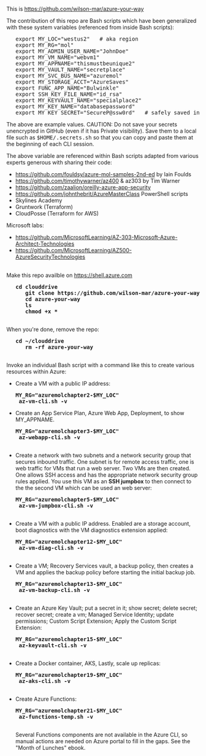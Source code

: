 This is <a target="_blank" href="https://github.com/wilson-mar/azure-your-way/">https://github.com/wilson-mar/azure-your-way</a>

The contribution of this repo are Bash scripts which have been generalized with these system variables (referenced from inside Bash scripts):

   <ul><pre>export MY_LOC="westus2"   # aka region
export MY_RG="mol"
export MY_ADMIN_USER_NAME="JohnDoe"
export MY_VM_NAME="webvm1"
export MY_APPNAME="thismustbeunique2"
export MY_VAULT_NAME="secretplace"
export MY_SVC_BUS_NAME="azuremol"
export MY_STORAGE_ACCT="AzureSaves"
export FUNC_APP_NAME="Bulwinkle"
export SSH_KEY_FILE_NAME="id_rsa"
export MY_KEYVAULT_NAME="specialplace2"
export MY_KEY_NAME="databasepassword"
export MY_KEY_SECRET="SecureP@ssw0rd"   # safely saved in Key Vault
</pre></ul>

The above are example values. CAUTION: Do not save your secrets unencrypted in GitHub (even if it has Private visibility).
Save them to a local file such as <tt>$HOME/.secrets.sh</tt> 
so that you can copy and paste them at the beginning of each CLI session.

The above variable are referenced within Bash scripts adapted from various experts generous with sharing their code:
   * https://github.com/fouldsy/azure-mol-samples-2nd-ed by Iain Foulds 
   * https://github.com/timothywarner/az400 & az303 by Tim Warner
   * https://github.com/zaalion/oreilly-azure-app-security
   * https://github.com/johnthebrit/AzureMasterClass PowerShell scripts
   * Skylines Academy
   * Gruntwork (Terraform)
   * CloudPosse (Terraform for AWS)
   
   Microsoft labs:
   * https://github.com/MicrosoftLearning/AZ-303-Microsoft-Azure-Architect-Technologies
   * https://github.com/MicrosoftLearning/AZ500-AzureSecurityTechnologies
   <br /><br />

Make this repo availble on https://shell.azure.com

   <ul><pre><strong>cd clouddrive
   git clone https://github.com/wilson-mar/azure-your-way.git --depth 1 
   cd azure-your-way
   ls
   chmod +x *
   </strong></pre></ul>

When you're done, remove the repo:

   <ul><pre><strong>cd ~/clouddrive
   rm -rf azure-your-way
   </strong></pre></ul>

Invoke an individual Bash script with a command like this to create various resources within Azure:

* Create a VM with a public IP address:

   <pre><strong>MY_RG="azuremolchapter2-$MY_LOC"
   az-vm-cli.sh -v</strong></pre>

* Create an App Service Plan, Azure Web App, Deployment, to show MY_APPNAME.

   <pre><strong>MY_RG="azuremolchapter3-$MY_LOC"
   az-webapp-cli.sh -v 
   </strong></pre>

* Create a network with two subnets and a network security group that secures inbound traffic. One subnet is for remote access traffic, one is web traffic for VMs that run a web server. Two VMs are then created. One allows SSH access and has the appropriate network security group rules applied. You use this VM as an <strong>SSH jumpbox</strong> to then connect to the the second VM which can be used an web server:

   <pre><strong>MY_RG="azuremolchapter5-$MY_LOC"
   az-vm-jumpbox-cli.sh -v
   </strong></pre> 

* Create a VM with a public IP address. Enabled are a storage account, boot diagnostics with the VM diagnostics extension applied:

   <pre><strong>MY_RG="azuremolchapter12-$MY_LOC"
   az-vm-diag-cli.sh -v
   </strong></pre>

* Create a VM; Recovery Services vault, a backup policy, then creates a VM and applies the backup policy before starting the initial backup job.

   <pre><strong>MY_RG="azuremolchapter13-$MY_LOC"
   az-vm-backup-cli.sh -v
   </strong></pre>

* Create an Azure Key Vault; put a secret in it; show secret; delete secret; recover secret; create a vm; Managed Service Identity; update permissions; Custom Script Extension; Apply the Custom Script Extension:

   <pre><strong>MY_RG="azuremolchapter15-$MY_LOC"
   az-keyvault-cli.sh -v
   </strong></pre>
   
* Create a Docker container, AKS, Lastly, scale up replicas:

   <pre><strong>MY_RG="azuremolchapter19-$MY_LOC"
   az-aks-cli.sh -v
   </strong></pre>

* Create Azure Functions:

   <pre><strong>MY_RG="azuremolchapter21-$MY_LOC"
   az-functions-temp.sh -v
   </strong></pre>

   Several Functions components are not available in the Azure CLI, so manual actions are needed on Azure portal to fill in the gaps.
   See the "Month of Lunches" ebook.
